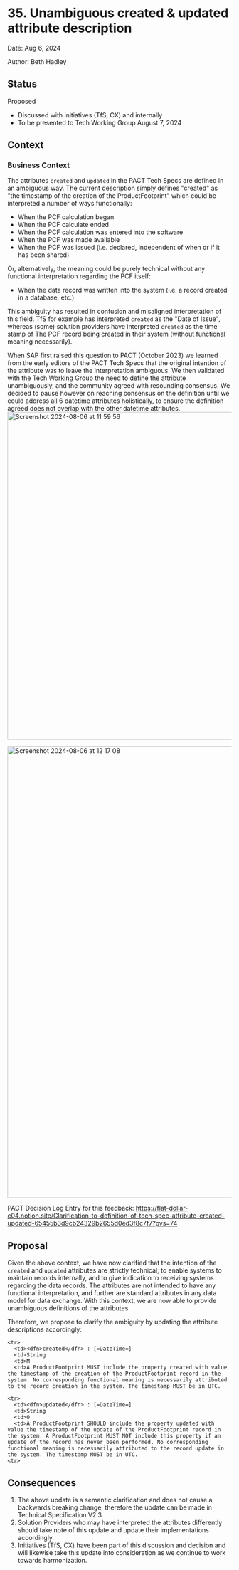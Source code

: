 # 35. Unambiguous created & updated attribute description

Date: Aug 6, 2024

Author: Beth Hadley

## Status

Proposed
- Discussed with initiatives (TfS, CX) and internally
- To be presented to Tech Working Group August 7, 2024

## Context

### Business Context
The attributes `created` and `updated` in the PACT Tech Specs are defined in an ambiguous way. The current description simply defines "created" as "the timestamp of the creation of the ProductFootprint" which could be interpreted a number of ways functionally:
- When the PCF calculation began
- When the PCF calculate ended
- When the PCF calculation was entered into the software
- When the PCF was made available
- When the PCF was issued (i.e. declared, independent of when or if it has been shared)

Or, alternatively, the meaning could be purely technical without any functional interpretation regarding the PCF itself:
- When the data record was written into the system (i.e. a record created in a database, etc.)

This ambiguity has resulted in confusion and misaligned interpretation of this field. TfS for example has interpreted `created` as the "Date of Issue", whereas (some) solution providers have interpreted `created` as the time stamp of The PCF record being created in their system (without functional meaning necessarily).

When SAP first raised this question to PACT (October 2023) we learned from the early editors of the PACT Tech Specs that the original intention of the attribute was to leave the interpretation ambiguous. We then validated with the Tech Working Group the need to define the attribute unambiguously, and the community agreed with resounding consensus. We decided to pause however on reaching consensus on the definition until we could address all 6 datetime attributes holistically, to ensure the definition agreed does not overlap with the other datetime attributes.
<img width="737" alt="Screenshot 2024-08-06 at 11 59 56" src="https://github.com/user-attachments/assets/54112eb4-0eee-4d57-bb23-c7ada7d53373">

<img width="1016" alt="Screenshot 2024-08-06 at 12 17 08" src="https://github.com/user-attachments/assets/5d99865b-c290-4b98-8ed4-60dc81997285">

PACT Decision Log Entry for this feedback: https://flat-dollar-c04.notion.site/Clarification-to-definition-of-tech-spec-attribute-created-updated-65455b3d9cb24329b2655d0ed3f8c7f7?pvs=74
## Proposal

Given the above context, we have now clarified that the intention of the `created`  and `updated` attributes are strictly technical; to enable systems to maintain records internally, and to give indication to receiving systems regarding the data records. The attributes are not intended to have any functional interpretation, and further are standard attributes in any data model for data exchange. With this context, we are now able to provide unambiguous definitions of the attributes.

Therefore, we propose to clarify the ambiguity by updating the attribute descriptions accordingly:

```
<tr>
  <td><dfn>created</dfn> : [=DateTime=]
  <td>String
  <td>M
  <td>A ProductFootprint MUST include the property created with value the timestamp of the creation of the ProductFootprint record in the system. No corresponding functional meaning is necessarily attributed to the record creation in the system. The timestamp MUST be in UTC.

<tr>
  <td><dfn>updated</dfn> : [=DateTime=]
  <td>String
  <td>O
  <td>A ProductFootprint SHOULD include the property updated with value the timestamp of the update of the ProductFootprint record in the system. A ProductFootprint MUST NOT include this property if an update of the record has never been performed. No corresponding functional meaning is necessarily attributed to the record update in the system. The timestamp MUST be in UTC.
<tr>
```

## Consequences

1. The above update is a semantic clarification and does not cause a backwards breaking change, therefore the update can be made in Technical Specification V2.3
2. Solution Providers who may have interpreted the attributes differently should take note of this update and update their implementations accordingly.
3. Initiatives (TfS, CX) have been part of this discussion and decision and will likewise take this update into consideration as we continue to work towards harmonization.
